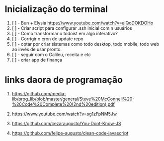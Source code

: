 # Inicialização do terminal

1. [ ] - Bun + Elysia https://www.youtube.com/watch?v=alQoDOKDOHo
2. [ ] - Criar script para configurar .ssh inicial com n usuários
3. [ ] - Como transformar o todoist em algo interativo?
4. [ ] - Corrigir o cron de update repo
5. [ ] - optar por criar sistemas como todo desktop, todo mobile, todo web ao invés de usar pronto.
6. [ ] - seguir com o Galileu, receita e etc
7. [ ] - criar app de finança


# links daora de programação 

1. https://github.com/media-lib/prog_lib/blob/master/general/Steve%20McConnell%20-%20Code%20Complete%20(2nd%20edition).pdf

2. https://www.youtube.com/watch?v=sg1zFpNM5Jw

3. https://github.com/cezaraugusto/You-Dont-Know-JS

4. https://github.com/felipe-augusto/clean-code-javascript